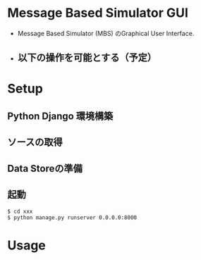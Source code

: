 # Message Based Simulator GUI

* Message Based Simulator (MBS) のGraphical User Interface.
* 以下の操作を可能とする（予定）
  - 


# Setup

## Python Django 環境構築

## ソースの取得

## Data Storeの準備

## 起動

```bash:
$ cd xxx
$ python manage.py runserver 0.0.0.0:8000
```



# Usage


